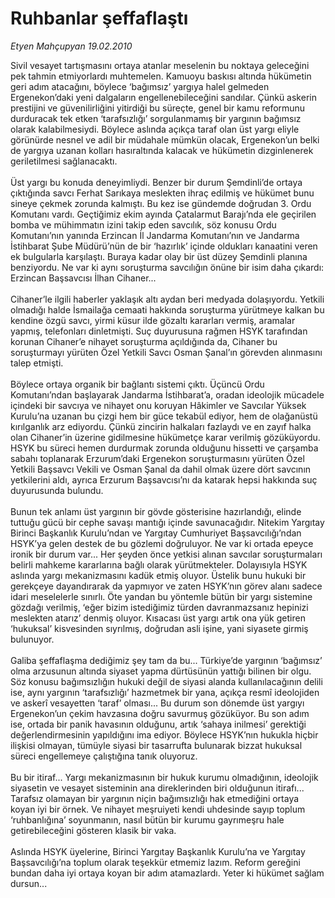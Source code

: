 # Ruhbanlar şeffaflaştı

*Etyen Mahçupyan 19.02.2010*

<div class="taraf_structure_2col_1zq">
<div class="margen_n">



 <p>Sivil vesayet tartışmasını ortaya atanlar meselenin bu noktaya geleceğini pek tahmin etmiyorlardı muhtemelen. Kamuoyu baskısı altında hükümetin geri adım atacağını, böylece ‘bağımsız’ yargıya halel gelmeden Ergenekon’daki yeni dalgaların engellenebileceğini sandılar. Çünkü askerin prestijini ve güvenilirliğini yitirdiği bu süreçte, genel bir kamu reformunu durduracak tek etken ‘tarafsızlığı’ sorgulanmamış bir yargının bağımsız olarak kalabilmesiydi. Böylece aslında açıkça taraf olan üst yargı eliyle görünürde nesnel ve adil bir müdahale mümkün olacak, Ergenekon’un belki de yargıya uzanan kolları hasıraltında kalacak ve hükümetin dizginlenerek geriletilmesi sağlanacaktı. <br/><br/>Üst yargı bu konuda deneyimliydi. Benzer bir durum Şemdinli’de ortaya çıktığında savcı Ferhat Sarıkaya meslekten ihraç edilmiş ve hükümet bunu sineye çekmek zorunda kalmıştı. Bu kez ise gündemde doğrudan 3. Ordu Komutanı vardı. Geçtiğimiz ekim ayında Çatalarmut Barajı’nda ele geçirilen bomba ve mühimmatın izini takip eden savcılık, söz konusu Ordu Komutanı’nın yanında Erzincan İl Jandarma Komutanı’nın ve Jandarma İstihbarat Şube Müdürü’nün de bir ‘hazırlık’ içinde oldukları kanaatini veren ek bulgularla karşılaştı. Buraya kadar olay bir üst düzey Şemdinli planına benziyordu. Ne var ki aynı soruşturma savcılığın önüne bir isim daha çıkardı: Erzincan Başsavcısı İlhan Cihaner... <br/><br/>Cihaner’le ilgili haberler yaklaşık altı aydan beri medyada dolaşıyordu. Yetkili olmadığı halde İsmailağa cemaati hakkında soruşturma yürütmeye kalkan bu kendine özgü savcı, yirmi küsur ilde gözaltı kararları vermiş, aramalar yapmış, telefonları dinletmişti. Suç duyurusuna rağmen HSYK tarafından korunan Cihaner’e nihayet soruşturma açıldığında da, Cihaner bu soruşturmayı yürüten Özel Yetkili Savcı Osman Şanal’ın görevden alınmasını talep etmişti. <br/><br/>Böylece ortaya organik bir bağlantı sistemi çıktı. Üçüncü Ordu Komutanı’ndan başlayarak Jandarma İstihbarat’a, oradan ideolojik mücadele içindeki bir savcıya ve nihayet onu koruyan Hâkimler ve Savcılar Yüksek Kurulu’na uzanan bu çizgi hem bir güce tekabül ediyor, hem de olağanüstü kırılganlık arz ediyordu. Çünkü zincirin halkaları fazlaydı ve en zayıf halka olan Cihaner’in üzerine gidilmesine hükümetçe karar verilmiş gözüküyordu. HSYK bu süreci hemen durdurmak zorunda olduğunu hissetti ve çarşamba sabahı toplanarak Erzurum’daki Ergenekon soruşturmasını yürüten Özel Yetkili Başsavcı Vekili ve Osman Şanal da dahil olmak üzere dört savcının yetkilerini aldı, ayrıca Erzurum Başsavcısı’nı da katarak hepsi hakkında suç duyurusunda bulundu.<br/><br/>Bunun tek anlamı üst yargının bir gövde gösterisine hazırlandığı, elinde tuttuğu gücü bir cephe savaşı mantığı içinde savunacağıdır. Nitekim Yargıtay Birinci Başkanlık Kurulu’ndan ve Yargıtay Cumhuriyet Başsavcılığı’ndan HSYK’ya gelen destek de bu gözlemi doğruluyor. Ne var ki ortada epeyce ironik bir durum var... Her şeyden önce yetkisi alınan savcılar soruşturmaları belirli mahkeme kararlarına bağlı olarak yürütmekteler. Dolayısıyla HSYK aslında yargı mekanizmasını kadük etmiş oluyor. Üstelik bunu hukuki bir gerekçeye dayandırarak da yapmıyor ve zaten HSYK’nın görev alanı sadece idari meselelerle sınırlı. Öte yandan bu yöntemle bütün bir yargı sistemine gözdağı verilmiş, ‘eğer bizim istediğimiz türden davranmazsanız hepinizi meslekten atarız’ denmiş oluyor. Kısacası üst yargı artık ona yük getiren ‘hukuksal’ kisvesinden sıyrılmış, doğrudan asli işine, yani siyasete girmiş bulunuyor. <br/><br/>Galiba şeffaflaşma dediğimiz şey tam da bu... Türkiye’de yargının ‘bağımsız’ olma arzusunun altında siyaset yapma dürtüsünün yattığı bilinen bir olgu. Söz konusu bağımsızlığın hukuki değil de siyasi alanda kullanılacağının delili ise, aynı yargının ‘tarafsızlığı’ hazmetmek bir yana, açıkça resmî ideolojiden ve askerî vesayetten ‘taraf’ olması... Bu durum son dönemde üst yargıyı Ergenekon’un çekim havzasına doğru savurmuş gözüküyor. Bu son adım ise, ortada bir panik havasının olduğunu, artık ‘sahaya inilmesi’ gerektiği değerlendirmesinin yapıldığını ima ediyor. Böylece HSYK’nın hukukla hiçbir ilişkisi olmayan, tümüyle siyasi bir tasarrufta bulunarak bizzat hukuksal süreci engellemeye çalıştığına tanık oluyoruz. <br/><br/>Bu bir itiraf... Yargı mekanizmasının bir hukuk kurumu olmadığının, ideolojik siyasetin ve vesayet sisteminin ana direklerinden biri olduğunun itirafı... Tarafsız olamayan bir yargının niçin bağımsızlığı hak etmediğini ortaya koyan iyi bir örnek. Ve nihayet meşruiyeti kendi uhdesinde sayıp toplum ‘ruhbanlığına’ soyunmanın, nasıl bütün bir kurumu gayrımeşru hale getirebileceğini gösteren klasik bir vaka. <br/><br/>Aslında HSYK üyelerine, Birinci Yargıtay Başkanlık Kurulu’na ve Yargıtay Başsavcılığı’na toplum olarak teşekkür etmemiz lazım. Reform gereğini bundan daha iyi ortaya koyan bir adım atamazlardı. Yeter ki hükümet sağlam dursun...</p>
<br/>
<br/>
<br/>



<br/>


<div id="taraf_not">
</div>

</div>


</div>
